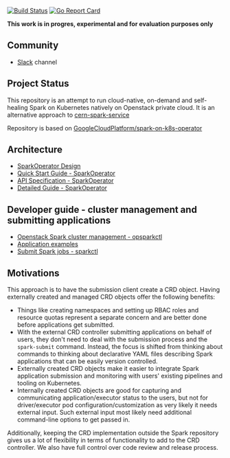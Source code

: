 [![Build Status](https://travis-ci.org/GoogleCloudPlatform/spark-on-k8s-operator.svg?branch=master)](https://travis-ci.org/GoogleCloudPlatform/spark-on-k8s-operator.svg?branch=master)
[![Go Report Card](https://goreportcard.com/badge/github.com/GoogleCloudPlatform/spark-on-k8s-operator)](https://goreportcard.com/report/github.com/GoogleCloudPlatform/spark-on-k8s-operator)

**This work is in progres, experimental and for evaluation purposes only**

## Community

* [Slack](https://kubernetes.slack.com/messages/CALBDHMTL) channel

## Project Status
This repository is an attempt to run cloud-native, on-demand and self-healing Spark on Kubernetes natively on Openstack private cloud.
It is an alternative approach to [cern-spark-service](https://pypi.org/project/cern-spark-service/)

Repository is based on [GoogleCloudPlatform/spark-on-k8s-operator](https://github.com/GoogleCloudPlatform/spark-on-k8s-operator)

## Architecture

* [SparkOperator Design](docs/design.md)
* [Quick Start Guide - SparkOperator](docs/quick-start-guide.md)
* [API Specification - SparkOperator](docs/api.md) 
* [Detailed Guide - SparkOperator ](docs/user-guide.md)

## Developer guide - cluster management and submitting applications

* [Openstack Spark cluster management - opsparkctl](cmd/README.md)
* [Application examples](examples)
* [Submit Spark jobs - sparkctl](sparkctl/README.md)

## Motivations

This approach is to have the submission client create a CRD object. Having externally 
created and managed CRD objects offer the following benefits:
* Things like creating namespaces and setting up RBAC roles and resource quotas represent a separate concern and are better 
done before applications get submitted.
* With the external CRD controller submitting applications on behalf of users, they don't need to deal with the submission 
process and the `spark-submit` command. Instead, the focus is shifted from thinking about commands to thinking about declarative 
YAML files describing Spark applications that can be easily version controlled. 
* Externally created CRD objects make it easier to integrate Spark application submission and monitoring with users' existing 
pipelines and tooling on Kubernetes.
* Internally created CRD objects are good for capturing and communicating application/executor status to the users, but not 
for driver/executor pod configuration/customization as very likely it needs external input. Such external input most likely 
need additional command-line options to get passed in.

Additionally, keeping the CRD implementation outside the Spark repository gives us a lot of flexibility in terms of 
functionality to add to the CRD controller. We also have full control over code review and release process.
